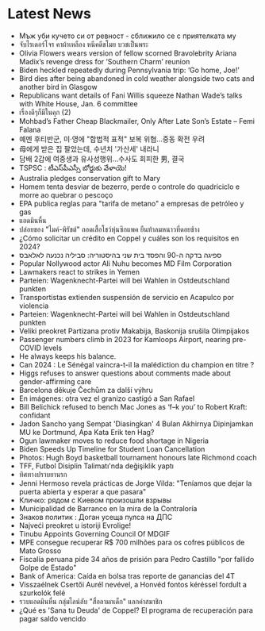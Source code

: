 # Latest News
-  Мъж уби кучето си от ревност - сближило се с приятелката му
-  จับไรเดอร์โจร คาผ้าเหลือง หนีคดีขโมย บวชเป็นพระ
-  Olivia Flowers wears version of fellow scorned Bravolebrity Ariana Madix’s revenge dress for ‘Southern Charm’ reunion
-  Biden heckled repeatedly during Pennsylvania trip: ‘Go home, Joe!’
-  Bird dies after being abandoned in cold weather alongside two cats and another bird in Glasgow
-  Republicans want details of Fani Willis squeeze Nathan Wade’s talks with White House, Jan. 6 committee
-  เรื่องดีๆก็มีในคุก (2)
-  Mohbad’s Father Cheap Blackmailer, Only After Late Son’s Estate – Femi Falana
-  예멘 후티반군, 미·영에 "합법적 표적" 보복 위협...중동 확전 우려
-  母에게 받은 집 팔았는데, 수년치 '가산세' 내라니
-  담배 2갑에 여중생과 유사성행위…수사도 회피한 男, 결국
-  TSPSC : టీఎస్‌పీఎస్సీ బోర్డుకు వేళాయె!
-  Australia pledges conservation gift to Mary
-  Homem tenta desviar de bezerro, perde o controle do quadriciclo e morre ao quebrar o pescoço
-  EPA publica reglas para "tarifa de metano" a empresas de petróleo y gas
-  แอดมินหื่น
-  ปล่อยของ "ไมค์-พิรัชต์" ถอดเสื้อโชว์หุ่นซิกแพค ยืนท้าลมหนาวที่ดอยช้าง
-  ¿Cómo solicitar un crédito en Coppel y cuáles son los requisitos en 2024?
-  ספיגה בדקה ה-90 והפסד בית שני בהיסטוריה: סביליה נכנעה לאלאבס
-  Popular Nollywood actor Ali Nuhu becomes MD Film Corporation
-  Lawmakers react to strikes in Yemen
-  Parteien: Wagenknecht-Partei will bei Wahlen in Ostdeutschland punkten
-  Transportistas extienden suspensión de servicio en Acapulco por violencia
-  Parteien: Wagenknecht-Partei will bei Wahlen in Ostdeutschland punkten
-  Veliki preokret Partizana protiv Makabija, Baskonija srušila Olimpijakos
-  Passenger numbers climb in 2023 for Kamloops Airport, nearing pre-COVID levels
-  He always keeps his balance.
-  Can 2024 : Le Sénégal vaincra-t-il la malédiction du champion en titre ?
-  Higgs refuses to answer questions about comments made about gender-affirming care
-  Barcelona děkuje Čechům za další výhru
-  En imágenes: otra vez el granizo castigó a San Rafael
-  Bill Belichick refused to bench Mac Jones as ‘f–k you’ to Robert Kraft: confidant
-  Jadon Sancho yang Sempat 'Diasingkan' 4 Bulan Akhirnya Dipinjamkan MU ke Dortmund, Apa Kata Erik ten Hag?
-  Ogun lawmaker moves to reduce food shortage in Nigeria
-  Biden Speeds Up Timeline for Student Loan Cancellation
-  Photos: Hugh Boyd basketball tournament honours late Richmond coach
-  TFF, Futbol Disiplin Talimatı'nda değişiklik yaptı
-  ทิศทางปราบยานรก
-  Jenni Hermoso revela prácticas de Jorge Vilda: "Teníamos que dejar la puerta abierta y esperar a que pasara"
-  Кличко: рядом с Киевом произошли взрывы
-  Municipalidad de Barranco en la mira de la Contraloría
-  Знаков политик : Доган усеща пулса на ДПС
-  Najveći preokret u istoriji Evrolige!
-  Tinubu Appoints Governing Council Of MDGIF
-  MPE consegue recuperar R$ 700 milhões para os cofres públicos de Mato Grosso
-  Fiscalía peruana pide 34 años de prisión para Pedro Castillo "por fallido Golpe de Estado"
-  Bank of America: Caída en bolsa tras reporte de ganancias del 4T
-  Visszaélnek Csertői Aurél nevével, a Honvéd fontos kéréssel fordult a szurkolók felé
-  รวบแอดมินหื่น กลุ่มไลน์ลับ "สื่อลามกเด็ก" แลกค่าสมาชิก
-  ¿Qué es 'Sana tu Deuda' de Coppel? El programa de recuperación para pagar saldo vencido
